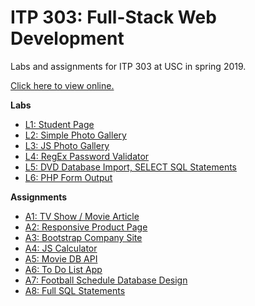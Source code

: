 # ITP 303: Full-Stack Web Development
Labs and assignments for ITP 303 at USC in spring 2019.

[Click here to view online.](http://303.itpwebdev.com/~vannieke/student_page.html)

**Labs**
* [L1: Student Page](https://github.com/mattvanniekerk/itp303/tree/master/labs/lab1)
* [L2: Simple Photo Gallery](https://github.com/mattvanniekerk/itp303/tree/master/labs/lab2)
* [L3: JS Photo Gallery](https://github.com/mattvanniekerk/itp303/tree/master/labs/lab3)
* [L4: RegEx Password Validator](https://github.com/mattvanniekerk/itp303/tree/master/labs/lab4)
* [L5: DVD Database Import, SELECT SQL Statements](https://github.com/mattvanniekerk/itp303/tree/master/labs/lab5)
* [L6: PHP Form Output](https://github.com/mattvanniekerk/itp303/tree/master/labs/lab6)

**Assignments**
* [A1: TV Show / Movie Article](https://github.com/mattvanniekerk/itp303/tree/master/assignments/assignment1)
* [A2: Responsive Product Page](https://github.com/mattvanniekerk/itp303/tree/master/assignments/assignment2)
* [A3: Bootstrap Company Site](https://github.com/mattvanniekerk/itp303/tree/master/assignments/assignment3)
* [A4: JS Calculator](https://github.com/mattvanniekerk/itp303/tree/master/assignments/assignment4)
* [A5: Movie DB API](https://github.com/mattvanniekerk/itp303/tree/master/assignments/assignment5)
* [A6: To Do List App](https://github.com/mattvanniekerk/itp303/tree/master/assignments/assignment6)
* [A7: Football Schedule Database Design](https://github.com/mattvanniekerk/itp303/tree/master/assignments/assignment7)
* [A8: Full SQL Statements](https://github.com/mattvanniekerk/itp303/tree/master/assignments/assignment8)